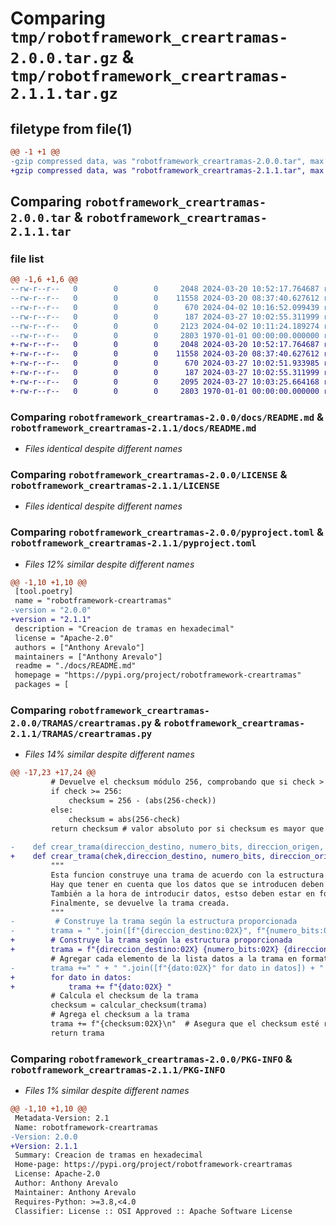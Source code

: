 # Comparing `tmp/robotframework_creartramas-2.0.0.tar.gz` & `tmp/robotframework_creartramas-2.1.1.tar.gz`

## filetype from file(1)

```diff
@@ -1 +1 @@
-gzip compressed data, was "robotframework_creartramas-2.0.0.tar", max compression
+gzip compressed data, was "robotframework_creartramas-2.1.1.tar", max compression
```

## Comparing `robotframework_creartramas-2.0.0.tar` & `robotframework_creartramas-2.1.1.tar`

### file list

```diff
@@ -1,6 +1,6 @@
--rw-r--r--   0        0        0     2048 2024-03-20 10:52:17.764687 robotframework_creartramas-2.0.0/docs/README.md
--rw-r--r--   0        0        0    11558 2024-03-20 08:37:40.627612 robotframework_creartramas-2.0.0/LICENSE
--rw-r--r--   0        0        0      670 2024-04-02 10:16:52.099439 robotframework_creartramas-2.0.0/pyproject.toml
--rw-r--r--   0        0        0      187 2024-03-27 10:02:55.311999 robotframework_creartramas-2.0.0/TRAMAS/__init__.py
--rw-r--r--   0        0        0     2123 2024-04-02 10:11:24.189274 robotframework_creartramas-2.0.0/TRAMAS/creartramas.py
--rw-r--r--   0        0        0     2803 1970-01-01 00:00:00.000000 robotframework_creartramas-2.0.0/PKG-INFO
+-rw-r--r--   0        0        0     2048 2024-03-20 10:52:17.764687 robotframework_creartramas-2.1.1/docs/README.md
+-rw-r--r--   0        0        0    11558 2024-03-20 08:37:40.627612 robotframework_creartramas-2.1.1/LICENSE
+-rw-r--r--   0        0        0      670 2024-03-27 10:02:51.933985 robotframework_creartramas-2.1.1/pyproject.toml
+-rw-r--r--   0        0        0      187 2024-03-27 10:02:55.311999 robotframework_creartramas-2.1.1/TRAMAS/__init__.py
+-rw-r--r--   0        0        0     2095 2024-03-27 10:03:25.664168 robotframework_creartramas-2.1.1/TRAMAS/creartramas.py
+-rw-r--r--   0        0        0     2803 1970-01-01 00:00:00.000000 robotframework_creartramas-2.1.1/PKG-INFO
```

### Comparing `robotframework_creartramas-2.0.0/docs/README.md` & `robotframework_creartramas-2.1.1/docs/README.md`

 * *Files identical despite different names*

### Comparing `robotframework_creartramas-2.0.0/LICENSE` & `robotframework_creartramas-2.1.1/LICENSE`

 * *Files identical despite different names*

### Comparing `robotframework_creartramas-2.0.0/pyproject.toml` & `robotframework_creartramas-2.1.1/pyproject.toml`

 * *Files 12% similar despite different names*

```diff
@@ -1,10 +1,10 @@
 [tool.poetry]
 name = "robotframework-creartramas"
-version = "2.0.0"
+version = "2.1.1"
 description = "Creacion de tramas en hexadecimal"
 license = "Apache-2.0"
 authors = ["Anthony Arevalo"]
 maintainers = ["Anthony Arevalo"]
 readme = "./docs/README.md"
 homepage = "https://pypi.org/project/robotframework-creartramas"
 packages = [
```

### Comparing `robotframework_creartramas-2.0.0/TRAMAS/creartramas.py` & `robotframework_creartramas-2.1.1/TRAMAS/creartramas.py`

 * *Files 14% similar despite different names*

```diff
@@ -17,23 +17,24 @@
         # Devuelve el checksum módulo 256, comprobando que si check > 256 , el cheksum es 256 menos la diferencia que hay entre ambos
         if check >= 256:
             checksum = 256 - (abs(256-check))
         else:
             checksum = abs(256-check)
         return checksum # valor absoluto por si checksum es mayor que 256
         
-    def crear_trama(direccion_destino, numero_bits, direccion_origen, comando, datos):
+    def crear_trama(chek,direccion_destino, numero_bits, direccion_origen, comando, datos):
         """
         Esta funcion construye una trama de acuerdo con la estructura proporcionada.Tiene 5 argumentos
         Hay que tener en cuenta que los datos que se introducen deben estar en formate hexadecimal 0XAB.
         También a la hora de introducir datos, estso deben estar en forma de lista datos=[0x00,0x00,..]
         Finalmente, se devuelve la trama creada.
         """
-         # Construye la trama según la estructura proporcionada
-        trama = " ".join([f"{direccion_destino:02X}", f"{numero_bits:02X}", f"{direccion_origen:02X}", f"{comando:02X}"]) 
+        # Construye la trama según la estructura proporcionada
+        trama = f"{direccion_destino:02X} {numero_bits:02X} {direccion_origen:02X} {comando:02X} "
         # Agregar cada elemento de la lista datos a la trama en formato hexadecimal
-        trama +=" " + " ".join([f"{dato:02X}" for dato in datos]) + " "
+        for dato in datos:
+            trama += f"{dato:02X} "
         # Calcula el checksum de la trama
         checksum = calcular_checksum(trama)
         # Agrega el checksum a la trama
         trama += f"{checksum:02X}\n"  # Asegura que el checksum esté representado por dos caracteres hexadecimales
         return trama
```

### Comparing `robotframework_creartramas-2.0.0/PKG-INFO` & `robotframework_creartramas-2.1.1/PKG-INFO`

 * *Files 1% similar despite different names*

```diff
@@ -1,10 +1,10 @@
 Metadata-Version: 2.1
 Name: robotframework-creartramas
-Version: 2.0.0
+Version: 2.1.1
 Summary: Creacion de tramas en hexadecimal
 Home-page: https://pypi.org/project/robotframework-creartramas
 License: Apache-2.0
 Author: Anthony Arevalo
 Maintainer: Anthony Arevalo
 Requires-Python: >=3.8,<4.0
 Classifier: License :: OSI Approved :: Apache Software License
```

